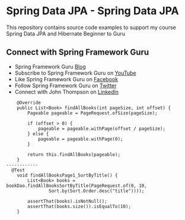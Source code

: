 # Spring Data JPA - Spring Data JPA

This repository contains source code examples to support my course Spring Data JPA and Hibernate Beginner to Guru

## Connect with Spring Framework Guru
* Spring Framework Guru [Blog](https://springframework.guru/)
* Subscribe to Spring Framework Guru on [YouTube](https://www.youtube.com/channel/UCrXb8NaMPQCQkT8yMP_hSkw)
* Like Spring Framework Guru on [Facebook](https://www.facebook.com/springframeworkguru/)
* Follow Spring Framework Guru on [Twitter](https://twitter.com/spring_guru)
* Connect with John Thompson on [LinkedIn](http://www.linkedin.com/in/springguru)


```
    @Override
    public List<Book> findAllBooks(int pageSize, int offset) {
        Pageable pageable = PageRequest.ofSize(pageSize);

        if (offset > 0) {
            pageable = pageable.withPage(offset / pageSize);
        } else {
            pageable = pageable.withPage(0);
        }

        return this.findAllBooks(pageable);
    }
------------
  @Test
    void findAllBooksPage1_SortByTitle() {
        List<Book> books = bookDao.findAllBooksSortByTitle(PageRequest.of(0, 10,
                Sort.by(Sort.Order.desc("title"))));

        assertThat(books).isNotNull();
        assertThat(books.size()).isEqualTo(10);
    }

```